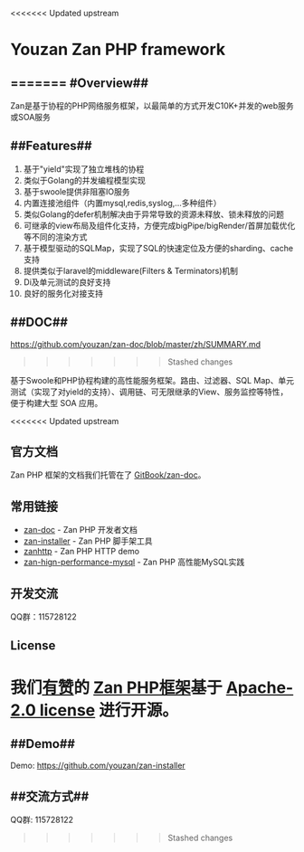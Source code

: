 <<<<<<< Updated upstream
# Youzan Zan PHP framework
=======
#Overview##
----
Zan是基于协程的PHP网络服务框架，以最简单的方式开发C10K+并发的web服务或SOA服务

##Features##
----
1. 基于"yield"实现了独立堆栈的协程
2. 类似于Golang的并发编程模型实现
3. 基于swoole提供非阻塞IO服务
4. 内置连接池组件（内置mysql,redis,syslog,...多种组件）
5. 类似Golang的defer机制解决由于异常导致的资源未释放、锁未释放的问题
6. 可继承的view布局及组件化支持，方便完成bigPipe/bigRender/首屏加载优化等不同的渲染方式
7. 基于模型驱动的SQLMap，实现了SQL的快速定位及方便的sharding、cache支持
8. 提供类似于laravel的middleware(Filters & Terminators)机制
9. Di及单元测试的良好支持
10. 良好的服务化对接支持

##DOC##
----
https://github.com/youzan/zan-doc/blob/master/zh/SUMMARY.md
>>>>>>> Stashed changes

基于Swoole和PHP协程构建的高性能服务框架。路由、过滤器、SQL Map、单元测试（实现了对yield的支持）、调用链、可无限继承的View、服务监控等特性，便于构建大型 SOA 应用。

<<<<<<< Updated upstream
## 官方文档

Zan PHP 框架的文档我们托管在了 [GitBook/zan-doc](https://agalwood.gitbooks.io/zan-doc/content/zh/)。


## 常用链接

- [zan-doc](https://github.com/youzan/zan-doc) - Zan PHP 开发者文档
- [zan-installer](https://github.com/youzan/zan-installer) - Zan PHP 脚手架工具
- [zanhttp](https://github.com/youzan/zanhttp) - Zan PHP HTTP demo
- [zan-hign-performance-mysql](https://github.com/youzan/zan_high_performance_mysql) - Zan PHP 高性能MySQL实践


## 开发交流

QQ群：115728122


## License

我们[有赞](https://youzan.com/)的 [Zan PHP框架](https://github.com/youzan/zan)基于 [Apache-2.0 license](https://opensource.org/licenses/Apache-2.0) 进行开源。
=======
##Demo##
----
Demo: https://github.com/youzan/zan-installer

##交流方式##
----
QQ群: 115728122
>>>>>>> Stashed changes
